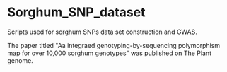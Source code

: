 # Sorghum_SNP_dataset
Scripts used for sorghum SNPs data set construction and GWAS.

The paper titled "Aa integraed genotyping-by-sequencing polymorphism map for over 10,000 sorghum genotypes" was published on The Plant genome.
